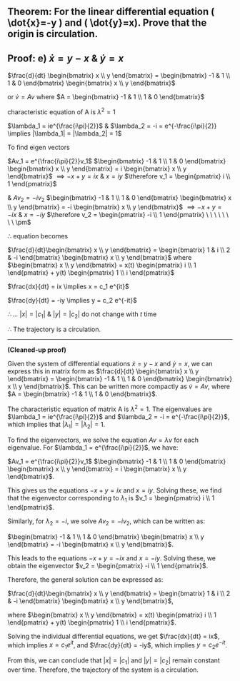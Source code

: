 ## Theorem: For the linear differential equation \( \dot{x}=-y \) and \( \dot{y}=x). Prove that the origin is circulation.


## Proof: e) $\dot{x} = y-x$ & $\dot{y}=x$

$\frac{d}{dt} \begin{bmatrix} x \\ y \end{bmatrix} = \begin{bmatrix} -1 & 1 \\ 1 & 0 \end{bmatrix} \begin{bmatrix} x \\ y \end{bmatrix}$

or $\dot{v} = Av$ where $A = \begin{bmatrix} -1 & 1 \\ 1 & 0 \end{bmatrix}$

characteristic equation of A is
$\lambda^2 = 1$

$\lambda_1 = ie^{\frac{i\pi}{2}}$ & $\lambda_2 = -i = e^{-\frac{i\pi}{2}} \implies |\lambda_1| = |\lambda_2| = 1$

To find eigen vectors

$Av_1 = e^{\frac{i\pi}{2}}v_1$
$\begin{bmatrix} -1 & 1 \\ 1 & 0 \end{bmatrix} \begin{bmatrix} x \\ y \end{bmatrix} = i \begin{bmatrix} x \\ y \end{bmatrix}$
$\implies -x+y = ix$ & $x=iy$
$\therefore v_1 = \begin{pmatrix} i \\ 1 \end{pmatrix}$

& $Av_2 = -iv_2$
$\begin{bmatrix} -1 & 1 \\ 1 & 0 \end{bmatrix} \begin{bmatrix} x \\ y \end{bmatrix} = -i \begin{bmatrix} x \\ y \end{bmatrix}$
$\implies -x+y = -ix$ & $x=-iy$
$\therefore v_2 = \begin{pmatrix} -i \\ 1 \end{pmatrix} \ \ \ \ \ \ \ \ \pm$

$\therefore$ equation becomes 

$\frac{d}{dt}\begin{bmatrix} x \\ y \end{bmatrix} = \begin{bmatrix} 1 & i \\ 2 & -i \end{bmatrix} \begin{bmatrix} x \\ y \end{bmatrix}$
where $\begin{bmatrix} x \\ y \end{bmatrix} = x(t) \begin{pmatrix} i \\ 1 \end{pmatrix} + y(t) \begin{pmatrix} 1 \\ i \end{pmatrix}$

$\frac{dx}{dt} = ix \implies x = c_1 e^{it}$

$\frac{dy}{dt} = -iy \implies y = c_2 e^{-it}$

$\therefore ...$ $|x| = |c_1|$ & $|y| = |c_2|$ do not change with $t$
time

$\therefore$ The trajectory is a circulation. 

---

**(Cleaned-up proof)**

Given the system of differential equations $\dot{x} = y-x$ and $\dot{y}=x$, we can express this in matrix form as $\frac{d}{dt} \begin{bmatrix} x \\ y \end{bmatrix} = \begin{bmatrix} -1 & 1 \\ 1 & 0 \end{bmatrix} \begin{bmatrix} x \\ y \end{bmatrix}$. This can be written more compactly as $\dot{v} = Av$, where $A = \begin{bmatrix} -1 & 1 \\ 1 & 0 \end{bmatrix}$.

The characteristic equation of matrix A is $\lambda^2 = 1$.  The eigenvalues are $\lambda_1 = ie^{\frac{i\pi}{2}}$ and $\lambda_2 = -i = e^{-\frac{i\pi}{2}}$, which implies that $|\lambda_1| = |\lambda_2| = 1$.

To find the eigenvectors, we solve the equation $Av = \lambda v$ for each eigenvalue. For $\lambda_1 = e^{\frac{i\pi}{2}}$, we have:

$Av_1 = e^{\frac{i\pi}{2}}v_1$
$\begin{bmatrix} -1 & 1 \\ 1 & 0 \end{bmatrix} \begin{bmatrix} x \\ y \end{bmatrix} = i \begin{bmatrix} x \\ y \end{bmatrix}$.

This gives us the equations $-x+y = ix$ and $x=iy$. Solving these, we find that the eigenvector corresponding to $\lambda_1$ is $v_1 = \begin{pmatrix} i \\ 1 \end{pmatrix}$.

Similarly, for $\lambda_2 = -i$, we solve $Av_2 = -iv_2$, which can be written as:

$\begin{bmatrix} -1 & 1 \\ 1 & 0 \end{bmatrix} \begin{bmatrix} x \\ y \end{bmatrix} = -i \begin{bmatrix} x \\ y \end{bmatrix}$.

This leads to the equations $-x+y = -ix$ and $x=-iy$.  Solving these, we obtain the eigenvector $v_2 = \begin{pmatrix} -i \\ 1 \end{pmatrix}$. 

Therefore, the general solution can be expressed as:

$\frac{d}{dt}\begin{bmatrix} x \\ y \end{bmatrix} = \begin{bmatrix} 1 & i \\ 2 & -i \end{bmatrix} \begin{bmatrix} x \\ y \end{bmatrix}$,

where $\begin{bmatrix} x \\ y \end{bmatrix} = x(t) \begin{pmatrix} i \\ 1 \end{pmatrix} + y(t) \begin{pmatrix} 1 \\ i \end{pmatrix}$.

Solving the individual differential equations, we get $\frac{dx}{dt} = ix$, which implies $x = c_1 e^{it}$, and $\frac{dy}{dt} = -iy$, which implies $y = c_2 e^{-it}$.

From this, we can conclude that $|x| = |c_1|$ and $|y| = |c_2|$ remain constant over time. Therefore, the trajectory of the system is a circulation. 
